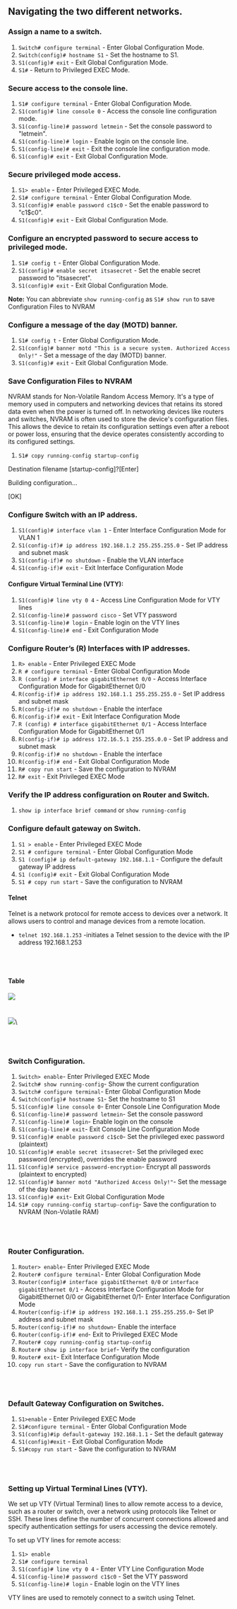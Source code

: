 ## Navigating the two different networks.
### Assign a name to a switch.
1. `Switch# configure terminal` - Enter Global Configuration Mode.
2. `Switch(config)# hostname S1` - Set the hostname to S1.
3. `S1(config)# exit` - Exit Global Configuration Mode.
4. `S1#` - Return to Privileged EXEC Mode.

### Secure access to the console line.
1. `S1# configure terminal` - Enter Global Configuration Mode.
2. `S1(config)# line console 0` - Access the console line configuration mode.
3. `S1(config-line)# password letmein` - Set the console password to "letmein".
4. `S1(config-line)# login` - Enable login on the console line.
5. `S1(config-line)# exit` - Exit the console line configuration mode.
6. `S1(config)# exit` - Exit Global Configuration Mode.

### Secure privileged mode access.
1. `S1> enable` - Enter Privileged EXEC Mode.
2. `S1# configure terminal` - Enter Global Configuration Mode.
3. `S1(config)# enable password c1$c0` - Set the enable password to "c1$c0".
4. `S1(config)# exit` - Exit Global Configuration Mode.

### Configure an encrypted password to secure access to privileged mode.
1. `S1# config t` - Enter Global Configuration Mode.
2. `S1(config)# enable secret itsasecret` - Set the enable secret password to "itsasecret".
3. `S1(config)# exit` - Exit Global Configuration Mode.

**Note:** You can abbreviate `show running-config` as `S1# show run` to save Configuration Files to NVRAM

### Configure a message of the day (MOTD) banner.
1. `S1# config t` - Enter Global Configuration Mode.
2. `S1(config)# banner motd "This is a secure system. Authorized Access Only!"` - Set a message of the day (MOTD) banner.
3. `S1(config)# exit` - Exit Global Configuration Mode.

### Save Configuration Files to NVRAM
NVRAM stands for Non-Volatile Random Access Memory. It's a type of memory used in computers and networking devices that retains its stored data even when the power is turned off. In networking devices like routers and switches, NVRAM is often used to store the device's configuration files. This allows the device to retain its configuration settings even after a reboot or power loss, ensuring that the device operates consistently according to its configured settings.

1. `S1# copy running-config startup-config`
<p>Destination filename [startup-config]?[Enter]</p>
<p>Building configuration...</p>
<p>[OK]</p>

### Configure Switch with an IP address.
1. `S1(config)# interface vlan 1` - Enter Interface Configuration Mode for VLAN 1
2. `S1(config-if)# ip address 192.168.1.2 255.255.255.0` - Set IP address and subnet mask
3. `S1(config-if)# no shutdown` - Enable the VLAN interface
4. `S1(config-if)# exit` - Exit Interface Configuration Mode

#### Configure Virtual Terminal Line (VTY):
1. `S1(config)# line vty 0 4` - Access Line Configuration Mode for VTY lines
2. `S1(config-line)# password cisco` - Set VTY password
3. `S1(config-line)# login` - Enable login on the VTY lines
4. `S1(config-line)# end` - Exit Configuration Mode

### Configure Router’s (R) Interfaces with IP addresses.
1. `R> enable` - Enter Privileged EXEC Mode
2. `R # configure terminal` - Enter Global Configuration Mode
3. `R (config) # interface gigabitEthernet 0/0` - Access Interface Configuration Mode for GigabitEthernet 0/0
4. `R(config-if)# ip address 192.168.1.1 255.255.255.0` - Set IP address and subnet mask
5. `R(config-if)# no shutdown` - Enable the interface
6. `R(config-if)# exit` - Exit Interface Configuration Mode
7. `R (config) # interface gigabitEthernet 0/1` - Access Interface Configuration Mode for GigabitEthernet 0/1
8. `R(config-if)# ip address 172.16.5.1 255.255.0.0` - Set IP address and subnet mask
9. `R(config-if)# no shutdown` - Enable the interface
10. `R(config-if)# end` - Exit Global Configuration Mode
11. `R# copy run start` - Save the configuration to NVRAM
12. `R# exit` - Exit Privileged EXEC Mode

### Verify the IP address configuration on Router and Switch.
1. `show ip interface brief command` or `show running-config`

### Configure default gateway on Switch.
1. `S1 > enable` - Enter Privileged EXEC Mode
2. `S1 # configure terminal` - Enter Global Configuration Mode
3. `S1 (config)# ip default-gateway 192.168.1.1` - Configure the default gateway IP address
4. `S1 (config)# exit` - Exit Global Configuration Mode
5. `S1 # copy run start` - Save the configuration to NVRAM

#### Telnet
Telnet is a network protocol for remote access to devices over a network. It allows users to control and manage devices from a remote location.
- `telnet 192.168.1.253` -initiates a Telnet session to the device with the IP address 192.168.1.253

<br>

#
#### Table
<img src='./table.png'>

#
<img src='./lab3.png'>\

<br>

#
### Switch Configuration.
1. `Switch> enable`- Enter Privileged EXEC Mode
2. `Switch# show running-config`- Show the current configuration
3. `Switch# configure terminal`- Enter Global Configuration Mode
4. `Switch(config)# hostname S1`- Set the hostname to S1
5. `S1(config)# line console 0`- Enter Console Line Configuration Mode
6. `S1(config-line)# password letmein`- Set the console password
7. `S1(config-line)# login`- Enable login on the console
8. `S1(config-line)# exit`- Exit Console Line Configuration Mode
9. `S1(config)# enable password c1$c0`- Set the privileged exec password (plaintext)
10. `S1(config)# enable secret itsasecret`- Set the privileged exec password (encrypted), overrides the enable password
11. `S1(config)# service password-encryption`- Encrypt all passwords (plaintext to encrypted)
12. `S1(config)# banner motd "Authorized Access Only!"`- Set the message of the day banner
13. `S1(config)# exit`- Exit Global Configuration Mode
14. `S1# copy running-config startup-config`- Save the configuration to NVRAM (Non-Volatile RAM)

<br>

#
### Router Configuration.
1. `Router> enable`- Enter Privileged EXEC Mode
2. `Router# configure terminal`- Enter Global Configuration Mode
3. `Router(config)# interface gigabitEthernet 0/0` or `interface gigabitEthernet 0/1` - Access Interface Configuration Mode for GigabitEthernet 0/0 or GigabitEthernet 0/1- Enter Interface Configuration Mode
4. `Router(config-if)# ip address 192.168.1.1 255.255.255.0`- Set IP address and subnet mask
5. `Router(config-if)# no shutdown`- Enable the interface
6. `Router(config-if)# end`- Exit to Privileged EXEC Mode
7. `Router# copy running-config startup-config`
8. `Router# show ip interface brief`- Verify the configuration
9. `Router# exit`- Exit Interface Configuration Mode
10. `copy run start` - Save the configuration to NVRAM


<br>

#
### Default Gateway Configuration on Switches.

1. `S1>enable` - Enter Privileged EXEC Mode
2. `S1#configure terminal` - Enter Global Configuration Mode
3. `S1(config)#ip default-gateway 192.168.1.1` - Set the default gateway
4. `S1(config)#exit` - Exit Global Configuration Mode
5. `S1#copy run start` - Save the configuration to NVRAM

<br>

#
### Setting up Virtual Terminal Lines (VTY).

We set up VTY (Virtual Terminal) lines to allow remote access to a device, such as a router or switch, over a network using protocols like Telnet or SSH. These lines define the number of concurrent connections allowed and specify authentication settings for users accessing the device remotely.

To set up VTY lines for remote access:

1. `S1> enable`
2. `S1# configure terminal`
3. `S1(config)# line vty 0 4` - Enter VTY Line Configuration Mode
4. `S1(config-line)# password c1$c0` - Set the VTY password
5. `S1(config-line)# login` - Enable login on the VTY lines

VTY lines are used to remotely connect to a switch using Telnet.





